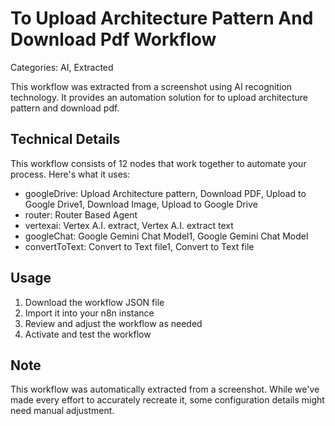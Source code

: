 # To Upload Architecture Pattern And Download Pdf Workflow

Categories: AI, Extracted

This workflow was extracted from a screenshot using AI recognition technology. It provides an automation solution for to upload architecture pattern and download pdf.

## Technical Details

This workflow consists of 12 nodes that work together to automate your process. Here's what it uses:

- googleDrive: Upload Architecture pattern, Download PDF, Upload to Google Drive1, Download Image, Upload to Google Drive
- router: Router Based Agent
- vertexai: Vertex A.I. extract, Vertex A.I. extract text
- googleChat: Google Gemini Chat Model1, Google Gemini Chat Model
- convertToText: Convert to Text file1, Convert to Text file

## Usage

1. Download the workflow JSON file
2. Import it into your n8n instance
3. Review and adjust the workflow as needed
4. Activate and test the workflow

## Note

This workflow was automatically extracted from a screenshot. While we've made every effort to accurately recreate it, some configuration details might need manual adjustment.
